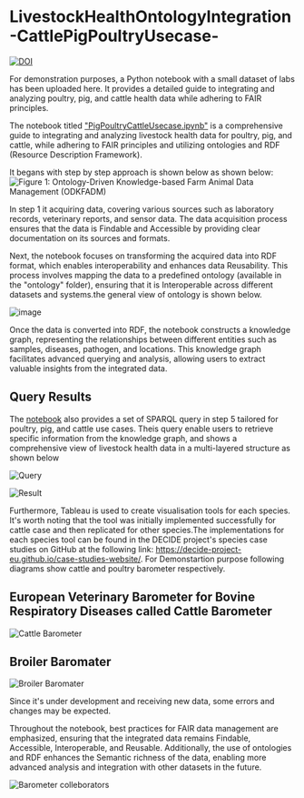 # LivestockHealthOntologyIntegration-CattlePigPoultryUsecase-

[![DOI](https://zenodo.org/badge/793473371.svg)](https://zenodo.org/doi/10.5281/zenodo.13354889)

For demonstration purposes, a Python notebook with a small dataset of labs has been uploaded here. It provides a detailed guide to integrating and analyzing poultry, pig, and cattle health data while adhering to FAIR principles.


The notebook titled ["PigPoultryCattleUsecase.ipynb"](https://github.com/decide-project-eu/LivestockHealthOntologyIntegration-CattlePigPoultryUsecase-/blob/main/PigPoultryCattleUsecase.ipynb) is a comprehensive guide to integrating and analyzing livestock health data for poultry, pig, and cattle, while adhering to FAIR principles and utilizing ontologies and RDF (Resource Description Framework).

It begans with step by step approach is shown below as shown below:
![Figure 1: Ontology-Driven Knowledge-based Farm Animal Data Management (ODKFADM)](https://github.com/decide-project-eu/LivestockHealthOntologyIntegration-CattlePigPoultryUsecase-/assets/126476000/39035ac5-9406-4ba3-b305-05bde51a2d7e)


In step 1 it acquiring data, covering various sources such as laboratory records, veterinary reports, and sensor data. The data acquisition process ensures that the data is Findable and Accessible by providing clear documentation on its sources and formats.

Next, the notebook focuses on transforming the acquired data into RDF format, which enables interoperability and enhances data Reusability. This process involves mapping the data to a predefined ontology (available in the "ontology" folder), ensuring that it is Interoperable across different datasets and systems.the general view of ontology is shown below.

![image](https://github.com/decide-project-eu/LivestockHealthOntologyIntegration-CattlePigPoultryUsecase-/assets/126476000/a172c45e-449f-4f3e-83c5-a90414b8db4c)



Once the data is converted into RDF, the notebook constructs a knowledge graph, representing the relationships between different entities such as samples, diseases, pathogen, and locations. This knowledge graph facilitates advanced querying and analysis, allowing users to extract valuable insights from the integrated data.

## Query Results

The [notebook](https://github.com/decide-project-eu/LivestockHealthOntologyIntegration-CattlePigPoultryUsecase-/blob/main/PigPoultryCattleUsecase.ipynb) also provides a set of SPARQL query in step 5 tailored for poultry, pig, and cattle use cases. Theis query enable users to retrieve specific information from the knowledge graph, and shows a comprehensive view of livestock health data in a multi-layered structure as shown below

![Query](https://github.com/decide-project-eu/LivestockHealthOntologyIntegration-CattlePigPoultryUsecase-/assets/126476000/0ed960e3-d393-49bd-8acb-2b3072f0763c)

![Result](https://github.com/decide-project-eu/LivestockHealthOntologyIntegration-CattlePigPoultryUsecase-/assets/126476000/e5e96cc3-4d7c-4993-a3f3-ee9954e67f9d)


Furthermore, Tableau is used to create visualisation tools for each species. It's worth noting that the tool was initially implemented successfully for cattle case and then replicated for other species.The implementations for each species tool can be found in the DECIDE project's species case studies on GitHub at the following link: https://decide-project-eu.github.io/case-studies-website/. For Demonstartion purpose following diagrams show cattle and poultry barometer respectively.
## European Veterinary Barometer for Bovine Respiratory Diseases called Cattle Barometer

![Cattle Barometer](https://github.com/decide-project-eu/LivestockHealthOntologyIntegration-CattlePigPoultryUsecase-/assets/126476000/8ed20c0b-2619-4f22-b56b-97c0a52fd5be)

## Broiler Baromater

![Broiler Baromater](https://github.com/decide-project-eu/LivestockHealthOntologyIntegration-CattlePigPoultryUsecase-/assets/126476000/9b6ba778-9f7d-4334-aad1-af8ce9f5e0c6)

Since it's under development and receiving new data, some errors and changes may be expected.


Throughout the notebook, best practices for FAIR data management are emphasized, ensuring that the integrated data remains Findable, Accessible, Interoperable, and Reusable. Additionally, the use of ontologies and RDF enhances the Semantic richness of the data, enabling more advanced analysis and integration with other datasets in the future.

![Barometer colleborators](https://github.com/decide-project-eu/LivestockHealthOntologyIntegration-CattlePigPoultryUsecase-/assets/126476000/11ab0e61-37af-49ed-b492-b9eaab30a09d)





